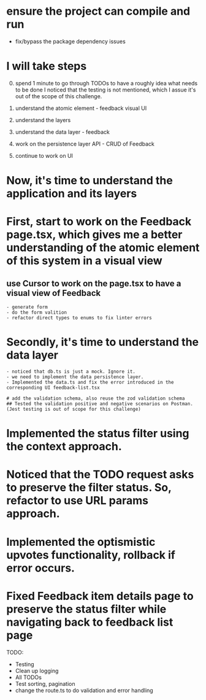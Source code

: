 # ensure the project can compile and run

- fix/bypass the package dependency issues

# I will take steps

0. spend 1 minute to go through TODOs to have a roughly idea what needs to be done
   I noticed that the testing is not mentioned, which I assue it's out of the scope of this challenge.

1. understand the atomic element - feedback visual UI
2. understand the layers
3. understand the data layer - feedback
4. work on the persistence layer API - CRUD of Feedback
5. continue to work on UI

# Now, it's time to understand the application and its layers

# First, start to work on the Feedback page.tsx, which gives me a better understanding of the atomic element of this system in a visual view

## use Cursor to work on the page.tsx to have a visual view of Feedback

    - generate form
    - do the form valition
    - refactor direct types to enums to fix linter errors

# Secondly, it's time to understand the data layer

    - noticed that db.ts is just a mock. Ignore it.
    - we need to implement the data persistence layer.
    - Implemented the data.ts and fix the error introduced in the corresponding UI feedback-list.tsx

    # add the validation schema, also reuse the zod validation schema
    ## Tested the validation positive and negative scenarios on Postman. (Jest testing is out of scope for this challenge)

# Implemented the status filter using the context approach.

# Noticed that the TODO request asks to preserve the filter status. So, refactor to use URL params approach.

# Implemented the optismistic upvotes functionality, rollback if error occurs.

# Fixed Feedback item details page to preserve the status filter while navigating back to feedback list page

TODO:

- Testing
- Clean up logging
- All TODOs
- Test sorting, pagination
- change the route.ts to do validation and error handling
